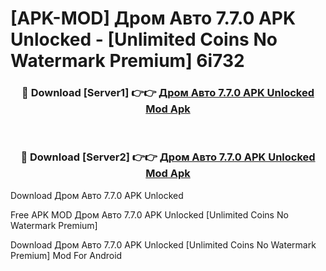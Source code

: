 # [APK-MOD] Дром Авто 7.7.0 APK Unlocked - [Unlimited Coins No Watermark Premium] 6i732



<div align="center">
<h3>🔴 Download [Server1] 👉👉 <a href="https://momento.my/?title=Дром_Авто_7.7.0_APK_Unlocked">Дром Авто 7.7.0 APK Unlocked Mod Apk</a></h3><br>

<h3>🔴 Download [Server2] 👉👉 <a href="https://momento.my/?title=Дром_Авто_7.7.0_APK_Unlocked">Дром Авто 7.7.0 APK Unlocked Mod Apk</a></h3>
</div>



Download Дром Авто 7.7.0 APK Unlocked 

Free APK MOD Дром Авто 7.7.0 APK Unlocked [Unlimited Coins No Watermark Premium]

Download Дром Авто 7.7.0 APK Unlocked [Unlimited Coins No Watermark Premium] Mod For Android

